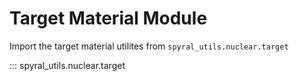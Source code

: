 # Target Material Module

Import the target material utilites from `spyral_utils.nuclear.target`

::: spyral_utils.nuclear.target